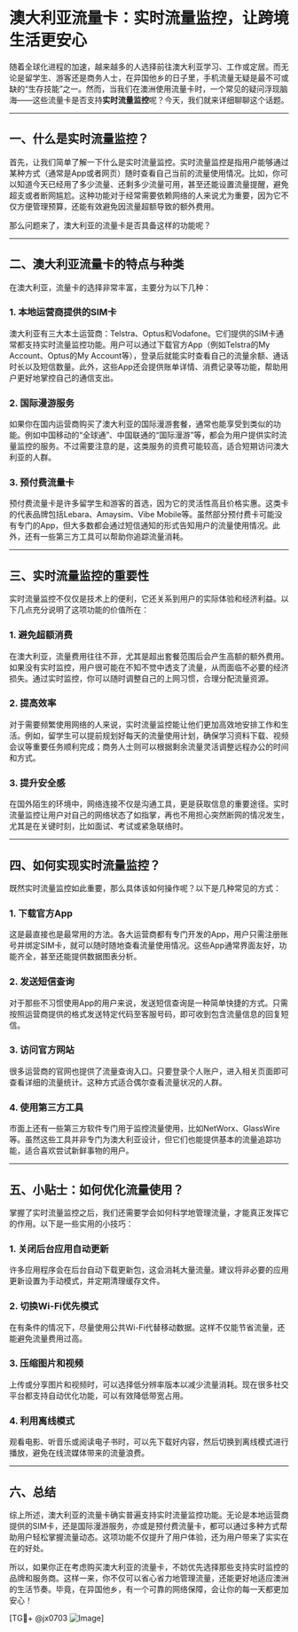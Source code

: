 # 澳大利亚流量卡：实时流量监控，让跨境生活更安心

随着全球化进程的加速，越来越多的人选择前往澳大利亚学习、工作或定居。而无论是留学生、游客还是商务人士，在异国他乡的日子里，手机流量无疑是最不可或缺的“生存技能”之一。然而，当我们在澳洲使用流量卡时，一个常见的疑问浮现脑海——这些流量卡是否支持**实时流量监控**呢？今天，我们就来详细聊聊这个话题。

---

## 一、什么是实时流量监控？

首先，让我们简单了解一下什么是实时流量监控。实时流量监控是指用户能够通过某种方式（通常是App或者网页）随时查看自己当前的流量使用情况。比如，你可以知道今天已经用了多少流量、还剩多少流量可用，甚至还能设置流量提醒，避免超支或者断网尴尬。这种功能对于经常需要依赖网络的人来说尤为重要，因为它不仅方便管理预算，还能有效避免因流量超额导致的额外费用。

那么问题来了，澳大利亚的流量卡是否具备这样的功能呢？

---

## 二、澳大利亚流量卡的特点与种类

在澳大利亚，流量卡的选择非常丰富，主要分为以下几种：

### 1. **本地运营商提供的SIM卡**
澳大利亚有三大本土运营商：Telstra、Optus和Vodafone。它们提供的SIM卡通常都支持实时流量监控功能。用户可以通过下载官方App（例如Telstra的My Account、Optus的My Account等），登录后就能实时查看自己的流量余额、通话时长以及短信数量。此外，这些App还会提供账单详情、消费记录等功能，帮助用户更好地掌控自己的通信支出。

### 2. **国际漫游服务**
如果你在国内运营商购买了澳大利亚的国际漫游套餐，通常也能享受到类似的功能。例如中国移动的“全球通”、中国联通的“国际漫游”等，都会为用户提供实时流量监控的服务。不过需要注意的是，这类服务的资费可能较高，适合短期访问澳大利亚的人群。

### 3. **预付费流量卡**
预付费流量卡是许多留学生和游客的首选，因为它的灵活性高且价格实惠。这类卡的代表品牌包括Lebara、Amaysim、Vibe Mobile等。虽然部分预付费卡可能没有专门的App，但大多数都会通过短信通知的形式告知用户的流量使用情况。此外，还有一些第三方工具可以帮助你追踪流量消耗。

---

## 三、实时流量监控的重要性

实时流量监控不仅仅是技术上的便利，它还关系到用户的实际体验和经济利益。以下几点充分说明了这项功能的价值所在：

### 1. **避免超额消费**
在澳大利亚，流量费用往往不菲，尤其是超出套餐范围后会产生高额的额外费用。如果没有实时监控，用户很可能在不知不觉中透支了流量，从而面临不必要的经济损失。通过实时监控，你可以随时调整自己的上网习惯，合理分配流量资源。

### 2. **提高效率**
对于需要频繁使用网络的人来说，实时流量监控能让他们更加高效地安排工作和生活。例如，留学生可以提前规划好每天的流量使用计划，确保学习资料下载、视频会议等重要任务顺利完成；商务人士则可以根据剩余流量灵活调整远程办公的时间和方式。

### 3. **提升安全感**
在国外陌生的环境中，网络连接不仅是沟通工具，更是获取信息的重要途径。实时流量监控让用户对自己的网络状态了如指掌，再也不用担心突然断网的情况发生，尤其是在关键时刻，比如面试、考试或紧急联络时。

---

## 四、如何实现实时流量监控？

既然实时流量监控如此重要，那么具体该如何操作呢？以下是几种常见的方式：

### 1. **下载官方App**
这是最直接也是最常用的方法。各大运营商都有专门开发的App，用户只需注册账号并绑定SIM卡，就可以随时随地查看流量使用情况。这些App通常界面友好，功能齐全，甚至还能提供数据图表分析。

### 2. **发送短信查询**
对于那些不习惯使用App的用户来说，发送短信查询是一种简单快捷的方式。只需按照运营商提供的格式发送特定代码至客服号码，即可收到包含流量信息的回复短信。

### 3. **访问官方网站**
很多运营商的官网也提供了流量查询入口。只要登录个人账户，进入相关页面即可查看详细的流量统计。这种方式适合偶尔查看流量状况的人群。

### 4. **使用第三方工具**
市面上还有一些第三方软件专门用于监控流量使用，比如NetWorx、GlassWire等。虽然这些工具并非专门为澳大利亚设计，但它们也能提供基本的流量追踪功能，适合喜欢尝试新鲜事物的用户。

---

## 五、小贴士：如何优化流量使用？

掌握了实时流量监控之后，我们还需要学会如何科学地管理流量，才能真正发挥它的作用。以下是一些实用的小技巧：

### 1. **关闭后台应用自动更新**
许多应用程序会在后台自动下载更新包，这会消耗大量流量。建议将非必要的应用更新设置为手动模式，并定期清理缓存文件。

### 2. **切换Wi-Fi优先模式**
在有条件的情况下，尽量使用公共Wi-Fi代替移动数据。这样不仅能节省流量，还能避免流量费用过高。

### 3. **压缩图片和视频**
上传或分享图片和视频时，可以选择低分辨率版本以减少流量消耗。现在很多社交平台都支持自动优化功能，可以有效降低带宽占用。

### 4. **利用离线模式**
观看电影、听音乐或阅读电子书时，可以先下载好内容，然后切换到离线模式进行播放，避免在线流媒体带来的流量浪费。

---

## 六、总结

综上所述，澳大利亚的流量卡确实普遍支持实时流量监控功能。无论是本地运营商提供的SIM卡，还是国际漫游服务，亦或是预付费流量卡，都可以通过多种方式帮助用户轻松掌握流量动态。这项功能不仅提升了用户体验，还为用户带来了实实在在的好处。

所以，如果你正在考虑购买澳大利亚的流量卡，不妨优先选择那些支持实时监控的品牌和服务商。这样一来，你不仅可以省心省力地管理流量，还能更好地适应澳洲的生活节奏。毕竟，在异国他乡，有一个可靠的网络保障，会让你的每一天都更加安心！

[TG💪+ @jx0703 ![Image](https://github.com/user-attachments/assets/dbca1d08-cadb-493c-b0ec-ad6f7a83f270)]
